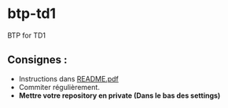 # btp-td1
BTP for TD1

## Consignes :
- Instructions dans [README.pdf](https://github.com/s4-dut-info/btp-td1/blob/main/README.pdf)
- Commiter régulièrement.
- **Mettre votre repository en private (Dans le bas des settings)**

